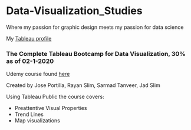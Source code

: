 # Data-Visualization_Studies
Where my passion for graphic design meets my passion for data science

My [Tableau profile](https://public.tableau.com/profile/calvin.tomaschko#!/)

### The Complete Tableau Bootcamp for Data Visualization, 30% as of 02-1-2020

Udemy course found [here](https://www.udemy.com/course/complete-tableau-bootcamp-dashboards/)

Created by Jose Portilla, Rayan Slim, Sarmad Tanveer, Jad Slim

Using Tableau Public the course covers:

* Preattentive Visual Properties
* Trend Lines
* Map visualizations

